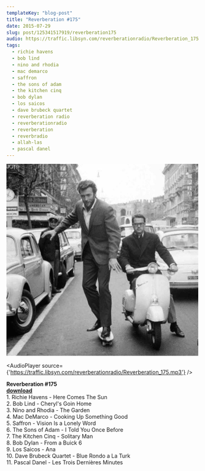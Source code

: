 ```yaml
---
templateKey: "blog-post"
title: "Reverberation #175"
date: 2015-07-29
slug: post/125341517919/reverberation175
audio: https://traffic.libsyn.com/reverberationradio/Reverberation_175.mp3
tags:
  - richie havens
  - bob lind
  - nino and rhodia
  - mac demarco
  - saffron
  - the sons of adam
  - the kitchen cinq
  - bob dylan
  - los saicos
  - dave brubeck quartet
  - reverberation radio
  - reverberationradio
  - reverberation
  - reverbradio
  - allah-las
  - pascal danel
---
```


![Reverberation #175](../images/b0fda32eef4a8fbdb318a8b09e927b38333fc77f6e9046fc9de57d2757533532.png)

<AudioPlayer source={'https://traffic.libsyn.com/reverberationradio/Reverberation_175.mp3'} />

<p><b>Reverberation #175<br /></b><b><a href="https://traffic.libsyn.com/reverberationradio/Reverberation_175.mp3">download</a><br /></b>1. Richie Havens - Here Comes The Sun<br />2. Bob Lind - Cheryl's Goin Home<br />3. Nino and Rhodia - The Garden<br />4. Mac DeMarco - Cooking Up Something Good<br />5. Saffron - Vision Is a Lonely Word<br />6. The Sons of Adam - I Told You Once Before<br />7. The Kitchen Cinq - Solitary Man<br />8. Bob Dylan - From a Buick 6<br />9. Los Saicos - Ana<br />10. Dave Brubeck Quartet - Blue Rondo a La Turk<br />11. Pascal Danel - Les Trois Derni&egrave;res Minutes<br /></p>
